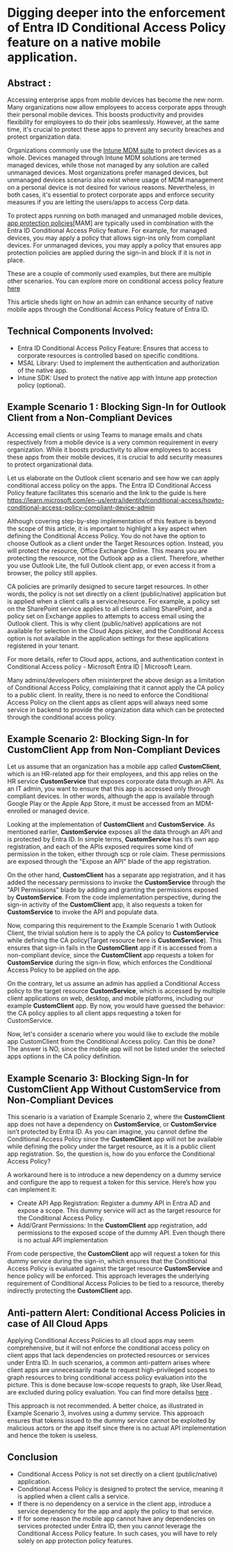 # Digging deeper into the enforcement of Entra ID Conditional Access Policy feature on a native mobile application.

## Abstract : 

Accessing enterprise apps from mobile devices has become the new norm. Many organizations now allow employees to access corporate apps through their personal mobile devices. This boosts productivity and provides flexibility for employees to do their jobs seamlessly. However, at the same time, it's crucial to protect these apps to prevent any security breaches and protect organization data.

Organizations commonly use the [Intune MDM suite](https://learn.microsoft.com/en-us/mem/intune/fundamentals/manage-devices) to protect devices as a whole. Devices managed through Intune MDM solutions are termed managed devices, while those not managed by any solution are called unmanaged devices. Most organizations prefer managed devices, but unmanaged devices scenario also exist where usage of MDM management on a personal device is not desired for various reasons. Nevertheless, in both cases, it's essential to protect corporate apps and enforce security measures if you are letting the users/apps to access Corp data.

To protect apps running on both managed and unmanaged mobile devices, [app protection policies](https://learn.microsoft.com/en-us/mem/intune/apps/app-management)[MAM] are typically used in combination with the Entra ID Conditional Access Policy feature. For example, for managed devices, you may apply a policy that allows sign-ins only from compliant devices. For unmanaged devices, you may apply a policy that ensures app protection policies are applied during the sign-in and block if it is not in place. 

These are a couple of commonly used examples, but there are multiple other scenarios. You can explore more on conditional access policy feature [here](https://learn.microsoft.com/en-us/entra/identity/conditional-access/concept-conditional-access-policies) 

This article sheds light on how an admin can enhance security of native mobile apps through the Conditional Access Policy feature of Entra ID. 

## Technical Components Involved:

- Entra ID Conditional Access Policy Feature: Ensures that access to corporate resources is controlled based on specific conditions.
- MSAL Library: Used to implement the authentication and authorization of the native app.
- Intune SDK: Used to protect the native app with Intune app protection policy (optional).


## Example Scenario 1 : Blocking Sign-In for Outlook Client from a Non-Compliant Devices

Accessing email clients or using Teams to manage emails and chats respectively from a mobile device is a very common requirement in every organization. While it boosts productivity to allow employees to access these apps from their mobile devices, it is crucial to add security measures to protect organizational data.

Let us elaborate on the Outlook client scenario and see how we can apply conditional access policy on the apps. The Entra ID Conditional Access Policy feature facilitates this scenario and the link to the guide is here https://learn.microsoft.com/en-us/entra/identity/conditional-access/howto-conditional-access-policy-compliant-device-admin	

Although covering step-by-step implementation of this feature is beyond the scope of this article, it is important to highlight a key aspect when defining the Conditional Access Policy. You do not have the option to choose Outlook as a client under the Target Resources option. Instead, you will protect the resource, Office Exchange Online. This means you are protecting the resource, not the Outlook app as a client. Therefore, whether you use Outlook Lite, the full Outlook client app, or even access it from a browser, the policy still applies.

CA policies are primarily designed to secure target resources. In other words, the policy is not set directly on a client (public/native) application but is applied when a client calls a service/resource. For example, a policy set on the SharePoint service applies to all clients calling SharePoint, and a policy set on Exchange applies to attempts to access email using the Outlook client. This is why client (public/native) applications are not available for selection in the Cloud Apps picker, and the Conditional Access option is not available in the application settings for these applications registered in your tenant.

For more details, refer to Cloud apps, actions, and authentication context in Conditional Access policy - Microsoft Entra ID | Microsoft Learn.

Many admins/developers often misinterpret the above design as a limitation of Conditional Access Policy, complaining that it cannot apply the CA policy to a public client. In reality, there is no need to enforce the Conditional Access Policy on the client apps as client apps will always need some service in backend to provide the organization data which can be protected through the conditional access policy. 

## Example Scenario 2: Blocking Sign-In for **CustomClient** App from Non-Compliant Devices

Let us assume that an organization has a mobile app called **CustomClient**, which is an HR-related app for their employees, and this app relies on the HR service **CustomService** that exposes corporate data through an API. As an IT admin, you want to ensure that this app is accessed only through compliant devices. In other words, although the app is available through Google Play or the Apple App Store, it must be accessed from an MDM-enrolled or managed device.

Looking at the implementation of **CustomClient** and **CustomService**. As mentioned earlier, **CustomService** exposes all the data through an API and is protected by Entra ID. In simple terms, **CustomService** has it’s own app registration, and each of the APIs exposed requires some kind of permission in the token, either through scp or role claim. These permissions are exposed through the "Expose an API" blade of the app registration.

On the other hand, **CustomClient** has a separate app registration, and it has added the necessary permissions to invoke the **CustomService** through the "API Permissions" blade by adding and granting the permissions exposed by **CustomService**. From the code implementation perspective, during the sign-in activity of the **CustomClient** app, it also requests a token for **CustomService** to invoke the API and populate data.

Now, comparing this requirement to the Example Scenario 1 with Outlook Client, the trivial solution here is to apply the CA policy to **CustomService** while defining the CA policy(Target resource here is **CustomService**). This ensures that sign-in fails in the **CustomClient** app if it is accessed from a non-compliant device, since the **CustomClient** app requests a token for **CustomService** during the sign-in flow, which enforces the Conditional Access Policy to be applied on the app.

On the contrary, let us assume an admin has applied a Conditional Access policy to the target resource **CustomService**, which is accessed by multiple client applications on web, desktop, and mobile platforms, including our example **CustomClient** app. By now, you would have guessed the behavior: the CA policy applies to all client apps requesting a token for CustomService.

Now, let's consider a scenario where you would like to exclude the mobile app CustomClient from the Conditional Access policy. Can this be done? The answer is NO, since the mobile app will not be listed under the selected apps options in the CA policy definition.

## Example Scenario 3: Blocking Sign-In for **CustomClient** App Without **CustomService** from Non-Compliant Devices

This scenario is a variation of Example Scenario 2, where the **CustomClient** app does not have a dependency on **CustomService**, or **CustomService** isn’t protected by Entra ID. As you can imagine, you cannot define the Conditional Access Policy since the **CustomClient** app will not be available while defining the policy under the target resource, as it is a public client app registration. So, the question is, how do you enforce the Conditional Access Policy?

A workaround here is to introduce a new dependency on a dummy service and configure the app to request a token for this service. Here’s how you can implement it:
- Create API App Registration: Register a dummy API in Entra AD and expose a scope. This dummy service will act as the target resource for the Conditional Access Policy.
- Add/Grant Permissions: In the **CustomClient** app registration, add permissions to the exposed scope of the dummy API. Even though there is no actual API implementation

From code perspective, the **CustomClient** app will request a token for this dummy service during the sign-in, which ensures that the Conditional Access Policy is evaluated against the target resource **CustomService** and hence policy will be enforced. This approach leverages the underlying requirement of Conditional Access Policies to be tied to a resource, thereby indirectly protecting the **CustomClient** app.


## Anti-pattern Alert: Conditional Access Policies in case of All Cloud Apps

Applying Conditional Access Policies to all cloud apps may seem comprehensive, but it will not enforce the conditional access policy on client apps that lack dependencies on protected resources or services under Entra ID. In such scenarios, a common anti-pattern arises where client apps are unnecessarily made to request high-privileged scopes to graph resources to bring conditional access policy evaluation into the picture. This is done because low-scope requests to graph, like User.Read, are excluded during policy evaluation. You can find more detailss [here](https://learn.microsoft.com/en-us/entra/identity/conditional-access/concept-conditional-access-cloud-apps#all-cloud-apps) .

This approach is not recommended. A better choice, as illustrated in Example Scenario 3, involves using a dummy service. This approach ensures that tokens issued to the dummy service cannot be exploited by malicious actors or the app itself since there is no actual API implementation and hence the token is useless.

## Conclusion

- Conditional Access Policy is not set directly on a client (public/native) application.
- Conditional Access Policy is designed to protect the service, meaning it is applied when a client calls a service.
- If there is no dependency on a service in the client app, introduce a service dependency for the app and apply the policy to that service.
- If for some reason the mobile app cannot have any dependencies on services protected under Entra ID, then you cannot leverage the Conditional Access Policy feature. In such cases, you will have to rely solely on app protection policy features.
